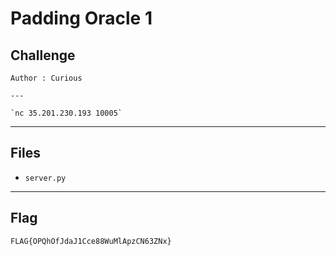 # Padding Oracle 1

## Challenge
```
Author : Curious

---

`nc 35.201.230.193 10005`
```

---
## Files
- `server.py`

---
## Flag
```
FLAG{OPQhOfJdaJ1Cce88WuMlApzCN63ZNx}
```